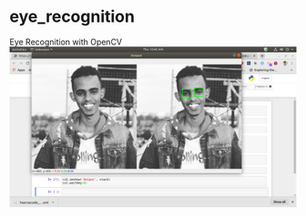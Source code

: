 # eye_recognition
Eye Recognition with OpenCV
![alt text](https://github.com/fatahrez/eye_recognition/blob/master/Screenshot%20from%202020-09-24%2000-42-33.png)

